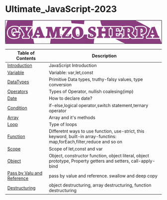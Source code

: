 # Ultimate_JavaScript-2023

![JavaScript 2023](LOGO.png)

| Table of Contents                                                                                                           | Description                                                                                                             |
| --------------------------------------------------------------------------------------------------------------------------- | ----------------------------------------------------------------------------------------------------------------------- |
| [Introduction](https://github.com/gyamzosherpa/Ultimate-Javascript-2023/tree/master/00-introduction)                        | JavaScript Introduction                                                                                                 |
| [Variable](https://github.com/gyamzosherpa/Ultimate-Javascript-2023/tree/master/01-variable)                                | Variable: var,let,const                                                                                                 |
| [DataTypes](https://github.com/gyamzosherpa/Ultimate-Javascript-2023/tree/master/02-dataTypes)                              | Primitive Data types, truthy-falsy values, type conversion                                                              |
| [Operators](https://github.com/gyamzosherpa/Ultimate-Javascript-2023/tree/master/03-operators)                              | Types of Operator, nullish coalesing(imp)                                                                               |
| [Date](https://github.com/gyamzosherpa/Ultimate-Javascript-2023/tree/master/04-date)                                        | How to declare date?                                                                                                    |
| [Condition](https://github.com/gyamzosherpa/Ultimate-Javascript-2023/tree/master/05-condition)                              | if-else,logical operator,switch statement,ternary operator                                                              |
| [Array](https://github.com/gyamzosherpa/Ultimate-Javascript-2023/tree/master/06-array)                                      | Array and it's methods                                                                                                  |
| [Loop](https://github.com/gyamzosherpa/Ultimate-Javascript-2023/tree/master/07-loop)                                        | Type of loops                                                                                                           |
| [Function](https://github.com/gyamzosherpa/Ultimate-Javascript-2023/tree/master/08-function)                                | Differetnt ways to use function, use-strict, this keyword, built-in array-functins: map,forEach,filter,reduce and so on |
| [Scope](https://github.com/gyamzosherpa/Ultimate-Javascript-2023/tree/master/09-scope)                                      | Scope of let,const and var                                                                                              |
| [Object](https://github.com/gyamzosherpa/Ultimate-Javascript-2023/tree/master/10-object)                                    | Object, constructor function, object literal, object prototype, Property getters and setters, call-apply-bind           |
| [Pass by Valu and Reference](https://github.com/gyamzosherpa/Ultimate-Javascript-2023/tree/master/11-passByValue-Reference) | pass by value and reference. swallow and deep copy                                                                      |
| [Destructuring](https://github.com/gyamzosherpa/Ultimate-Javascript-2023/tree/master/12-destructuring)                      | object destructuring, array destructuring, function destructuring                                                       |
